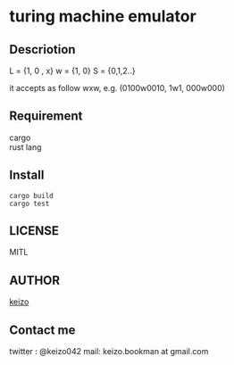 turing machine emulator
====


## Descriotion

L = {1, 0 , x}
w = {1, 0}
S = {0,1,2..}

it accepts as follow wxw, e.g. (0100w0010, 1w1, 000w000)


## Requirement
cargo  
rust lang 


## Install
```
cargo build
cargo test
```

## LICENSE

MITL

## AUTHOR

[keizo](https://github.com/keizo042)


## Contact me
twitter : @keizo042
mail: keizo.bookman at gmail.com  
